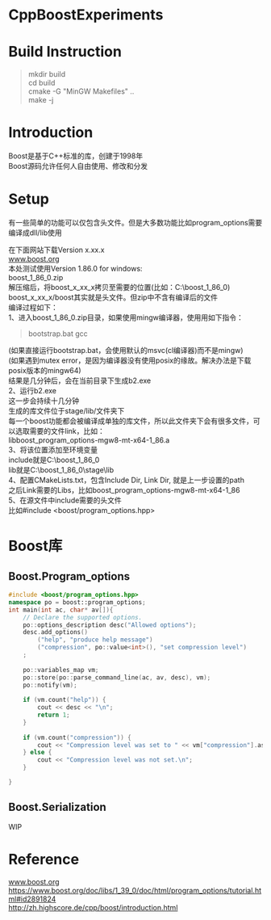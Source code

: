 # CppBoostExperiments

# Build Instruction
> mkdir build  
> cd build  
> cmake -G "MinGW Makefiles" ..  
> make -j 


# Introduction
Boost是基于C++标准的库，创建于1998年  
Boost源码允许任何人自由使用、修改和分发  

# Setup
有一些简单的功能可以仅包含头文件。但是大多数功能比如program_options需要编译成dll/lib使用  

在下面网站下载Version x.xx.x  
www.boost.org  
本处测试使用Version 1.86.0 for windows:  
boost_1_86_0.zip  
解压缩后，将boost_x_xx_x拷贝至需要的位置(比如：C:\boost_1_86_0)   
boost_x_xx_x/boost其实就是头文件。但zip中不含有编译后的文件  
编译过程如下：  
1、进入boost_1_86_0.zip目录，如果使用mingw编译器，使用用如下指令：  
> bootstrap.bat gcc  

(如果直接运行bootstrap.bat，会使用默认的msvc(cl编译器)而不是mingw)  
(如果遇到mutex error，是因为编译器没有使用posix的缘故。解决办法是下载posix版本的mingw64)  
结果是几分钟后，会在当前目录下生成b2.exe  
2、运行b2.exe  
这一步会持续十几分钟  
生成的库文件位于stage/lib/文件夹下  
每一个boost功能都会被编译成单独的库文件，所以此文件夹下会有很多文件，可以选取需要的文件link，比如：  
libboost_program_options-mgw8-mt-x64-1_86.a  
3、将该位置添加至环境变量  
include就是C:\boost_1_86_0  
lib就是C:\boost_1_86_0\stage\lib  
4、配置CMakeLists.txt，包含Include Dir, Link Dir, 就是上一步设置的path  
之后Link需要的Libs，比如boost_program_options-mgw8-mt-x64-1_86  
5、在源文件中include需要的头文件  
比如#include <boost/program_options.hpp>  

# Boost库
## Boost.Program_options
```c++
#include <boost/program_options.hpp>
namespace po = boost::program_options;
int main(int ac, char* av[]){
    // Declare the supported options.
    po::options_description desc("Allowed options");
    desc.add_options()
        ("help", "produce help message")
        ("compression", po::value<int>(), "set compression level")
    ;
    
    po::variables_map vm;
    po::store(po::parse_command_line(ac, av, desc), vm);
    po::notify(vm);    
    
    if (vm.count("help")) {
        cout << desc << "\n";
        return 1;
    }
    
    if (vm.count("compression")) {
        cout << "Compression level was set to " << vm["compression"].as<int>() << ".\n";
    } else {
        cout << "Compression level was not set.\n";
    }

}
```


## Boost.Serialization
WIP  

# Reference
www.boost.org  
https://www.boost.org/doc/libs/1_39_0/doc/html/program_options/tutorial.html#id2891824  
http://zh.highscore.de/cpp/boost/introduction.html  
